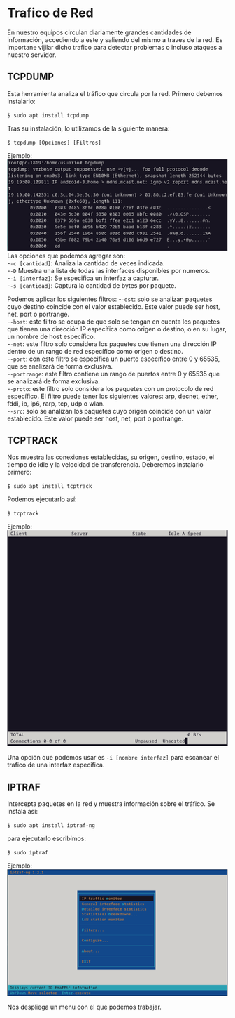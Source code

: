 # Trafico de Red
En nuestro equipos circulan diariamente grandes cantidades de información, accediendo a este y saliendo del mismo a traves de la red.
Es importane vijilar dicho trafico para detectar problemas o incluso ataques a nuestro servidor.

## TCPDUMP
Esta herramienta analiza el tráfico que circula por la red. Primero debemos instalarlo:

`$ sudo apt install tcpdump`

Tras su instalación, lo utilizamos de la siguiente manera:

`$ tcpdump [Opciones] [Filtros]`

Ejemplo:  
![tcpdump](/img/red/tcpdump.PNG)  
Las opciones que podemos agregar son:  
-`-c [cantidad]`: Analiza la cantidad de veces indicada.  
-`-D` Muestra una lista de todas las interfaces disponibles por numeros.  
-`-i [interfaz]`: Se especifica un interfaz a capturar.  
-`-s [cantidad]`: Captura la cantidad de bytes por paquete.  

Podemos aplicar los siguientes filtros:
-`-dst`: solo se analizan paquetes cuyo destino coincide con el valor establecido. Este valor puede ser host, net, port o portrange.  
-`-host`: este filtro se ocupa de que solo se tengan en cuenta los paquetes que tienen una dirección IP específica como origen o destino, o en su lugar, un nombre de host específico.  
-`-net`: este filtro solo considera los paquetes que tienen una dirección IP dentro de un rango de red específico como origen o destino.  
-`-port`: con este filtro se especifica un puerto específico entre 0 y 65535, que se analizará de forma exclusiva.  
-`-portrange`: este filtro contiene un rango de puertos entre 0 y 65535 que se analizará de forma exclusiva.  
-`-proto`: este filtro solo considera los paquetes con un protocolo de red específico. El filtro puede tener los siguientes valores: arp, decnet, ether, fddi, ip, ip6, rarp, tcp, udp o wlan.  
-`-src`: solo se analizan los paquetes cuyo origen coincide con un valor establecido. Este valor puede ser host, net, port o portrange.  

## TCPTRACK
Nos muestra las conexiones establecidas, su origen, destino, estado, el tiempo de idle y la velocidad de transferencia. Deberemos instalarlo primero:

`$ sudo apt install tcptrack`

Podemos ejecutarlo así:

`$ tcptrack`

Ejemplo:  
![tcptrack](/img/red/tcptrack.PNG)  

Una opción que podemos usar es `-i [nombre interfaz]` para escanear el trafico de una interfaz especifica.

## IPTRAF
Intercepta paquetes en la red y muestra información sobre el tráfico. Se instala así:

`$ sudo apt install iptraf-ng`

para ejecutarlo escribimos:

`$ sudo iptraf`

Ejemplo:  
![iptraf](/img/red/iptraf.PNG)

Nos despliega un menu con el que podemos trabajar.
